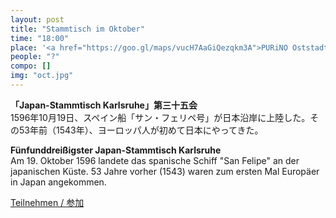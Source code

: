 ```yaml
---
layout: post
title: "Stammtisch im Oktober"
time: "18:00"
place: '<a href="https://goo.gl/maps/vucH7AaGiQezqkm3A">PURiNO Oststadt</a>'
people: "?"
compo: []
img: "oct.jpg"
---
```



**「Japan-Stammtisch Karlsruhe」第三十五会**  
1596年10月19日、スペイン船「サン・フェリペ号」が日本沿岸に上陸した。その53年前（1543年）、ヨーロッパ人が初めて日本にやってきた。

**Fünfunddreißigster Japan-Stammtisch Karlsruhe**  
Am 19. Oktober 1596 landete das spanische Schiff "San Felipe" an der japanischen Küste. 53 Jahre vorher (1543) waren zum ersten Mal Europäer in Japan angekommen.

[Teilnehmen / 参加](https://nuudel.digitalcourage.de/sn1vPxQpp4Pgx6P1)
